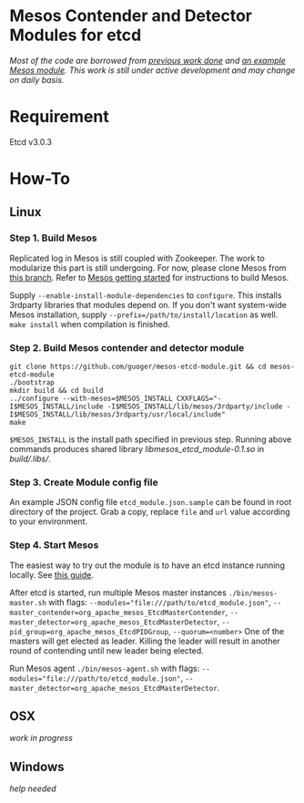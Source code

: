 # Mesos Contender and Detector Modules for etcd
*Most of the code are borrowed from [previous work done](https://github.com/lins05/mesos/tree/etcd) and [an example Mesos module](https://github.com/mesos/modules). This work is still under active development and may change on daily basis.*

# Requirement
Etcd v3.0.3

# How-To
## Linux
### Step 1. Build Mesos
Replicated log in Mesos is still coupled with Zookeeper. The work to modularize this part is still undergoing. For now, please clone Mesos from [this branch](https://github.ibm.com/guojiannan/mesos/tree/pid-group-on-1.1.x).
Refer to [Mesos getting started](http://mesos.apache.org/gettingstarted/) for instructions to build Mesos.

Supply `--enable-install-module-dependencies` to `configure`. This installs 3rdparty libraries that modules depend on. If you don't want system-wide Mesos installation, supply `--prefix=/path/to/install/location` as well. `make install` when compilation is finished.

### Step 2. Build Mesos contender and detector module
```
git clone https://github.com/guoger/mesos-etcd-module.git && cd mesos-etcd-module
./bootstrap
mkdir build && cd build
../configure --with-mesos=$MESOS_INSTALL CXXFLAGS="-I$MESOS_INSTALL/include -I$MESOS_INSTALL/lib/mesos/3rdparty/include -I$MESOS_INSTALL/lib/mesos/3rdparty/usr/local/include"
make
```
`$MESOS_INSTALL` is the install path specified in previous step. Running above commands produces shared library _libmesos_etcd_module-0.1.so_ in _build/.libs/_.

### Step 3. Create Module config file
An example JSON config file `etcd_module.json.sample` can be found in root directory of the project. Grab a copy, replace `file` and `url` value according to your environment.

### Step 4. Start Mesos
The easiest way to try out the module is to have an etcd instance running locally. See [this guide](https://github.com/coreos/etcd#running-etcd).

After etcd is started, run multiple Mesos master instances `./bin/mesos-master.sh` with flags:
`--modules="file:///path/to/etcd_module.json"`, `--master_contender=org_apache_mesos_EtcdMasterContender`, `--master_detector=org_apache_mesos_EtcdMasterDetector`, `--pid_group=org_apache_mesos_EtcdPIDGroup`, `--quorum=<number>`
One of the masters will get elected as leader. Killing the leader will result in another round of contending until new leader being elected.

Run Mesos agent `./bin/mesos-agent.sh` with flags:
`--modules="file:///path/to/etcd_module.json"`, `--master_detector=org_apache_mesos_EtcdMasterDetector`.

## OSX
_work in progress_

## Windows
_help needed_